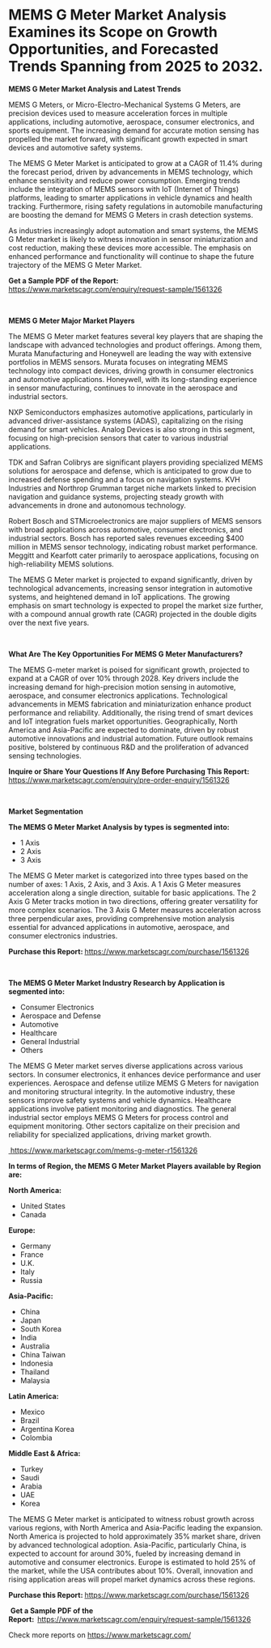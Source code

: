 <p><h1>MEMS G Meter Market Analysis Examines its Scope on Growth Opportunities, and Forecasted Trends Spanning from 2025 to 2032.</h1></p><p><strong>MEMS G Meter Market Analysis and Latest Trends</strong></p>
<p><p>MEMS G Meters, or Micro-Electro-Mechanical Systems G Meters, are precision devices used to measure acceleration forces in multiple applications, including automotive, aerospace, consumer electronics, and sports equipment. The increasing demand for accurate motion sensing has propelled the market forward, with significant growth expected in smart devices and automotive safety systems.</p><p>The MEMS G Meter Market is anticipated to grow at a CAGR of 11.4% during the forecast period, driven by advancements in MEMS technology, which enhance sensitivity and reduce power consumption. Emerging trends include the integration of MEMS sensors with IoT (Internet of Things) platforms, leading to smarter applications in vehicle dynamics and health tracking. Furthermore, rising safety regulations in automobile manufacturing are boosting the demand for MEMS G Meters in crash detection systems.</p><p>As industries increasingly adopt automation and smart systems, the MEMS G Meter market is likely to witness innovation in sensor miniaturization and cost reduction, making these devices more accessible. The emphasis on enhanced performance and functionality will continue to shape the future trajectory of the MEMS G Meter Market.</p></p>
<p><strong>Get a Sample PDF of the Report:&nbsp;</strong> <a href="https://www.marketscagr.com/enquiry/request-sample/1561326?utm_campaign=2796&utm_medium=2&utm_source=Github&utm_content=ia&utm_term=11042025&utm_id=mems-g-meter">https://www.marketscagr.com/enquiry/request-sample/1561326</a></p>
<p>&nbsp;</p>
<p><strong>MEMS G Meter Major Market Players</strong></p>
<p><p>The MEMS G Meter market features several key players that are shaping the landscape with advanced technologies and product offerings. Among them, Murata Manufacturing and Honeywell are leading the way with extensive portfolios in MEMS sensors. Murata focuses on integrating MEMS technology into compact devices, driving growth in consumer electronics and automotive applications. Honeywell, with its long-standing experience in sensor manufacturing, continues to innovate in the aerospace and industrial sectors.</p><p>NXP Semiconductors emphasizes automotive applications, particularly in advanced driver-assistance systems (ADAS), capitalizing on the rising demand for smart vehicles. Analog Devices is also strong in this segment, focusing on high-precision sensors that cater to various industrial applications. </p><p>TDK and Safran Colibrys are significant players providing specialized MEMS solutions for aerospace and defense, which is anticipated to grow due to increased defense spending and a focus on navigation systems. KVH Industries and Northrop Grumman target niche markets linked to precision navigation and guidance systems, projecting steady growth with advancements in drone and autonomous technology.</p><p>Robert Bosch and STMicroelectronics are major suppliers of MEMS sensors with broad applications across automotive, consumer electronics, and industrial sectors. Bosch has reported sales revenues exceeding $400 million in MEMS sensor technology, indicating robust market performance. Meggitt and Kearfott cater primarily to aerospace applications, focusing on high-reliability MEMS solutions.</p><p>The MEMS G Meter market is projected to expand significantly, driven by technological advancements, increasing sensor integration in automotive systems, and heightened demand in IoT applications. The growing emphasis on smart technology is expected to propel the market size further, with a compound annual growth rate (CAGR) projected in the double digits over the next five years.</p></p>
<p>&nbsp;</p>
<p><strong>What Are The Key Opportunities For MEMS G Meter Manufacturers?</strong></p>
<p><p>The MEMS G-meter market is poised for significant growth, projected to expand at a CAGR of over 10% through 2028. Key drivers include the increasing demand for high-precision motion sensing in automotive, aerospace, and consumer electronics applications. Technological advancements in MEMS fabrication and miniaturization enhance product performance and reliability. Additionally, the rising trend of smart devices and IoT integration fuels market opportunities. Geographically, North America and Asia-Pacific are expected to dominate, driven by robust automotive innovations and industrial automation. Future outlook remains positive, bolstered by continuous R&D and the proliferation of advanced sensing technologies.</p></p>
<p><strong>Inquire or Share Your Questions If Any Before Purchasing This Report:</strong> <a href="https://www.marketscagr.com/enquiry/pre-order-enquiry/1561326?utm_campaign=2796&utm_medium=2&utm_source=Github&utm_content=ia&utm_term=11042025&utm_id=mems-g-meter">https://www.marketscagr.com/enquiry/pre-order-enquiry/1561326</a></p>
<p>&nbsp;</p>
<p><strong>Market Segmentation</strong></p>
<p><strong>The MEMS G Meter Market Analysis by types is segmented into:</strong></p>
<p><ul><li>1 Axis</li><li>2 Axis</li><li>3 Axis</li></ul></p>
<p><p>The MEMS G Meter market is categorized into three types based on the number of axes: 1 Axis, 2 Axis, and 3 Axis. A 1 Axis G Meter measures acceleration along a single direction, suitable for basic applications. The 2 Axis G Meter tracks motion in two directions, offering greater versatility for more complex scenarios. The 3 Axis G Meter measures acceleration across three perpendicular axes, providing comprehensive motion analysis essential for advanced applications in automotive, aerospace, and consumer electronics industries.</p></p>
<p><strong>Purchase this Report:&nbsp;</strong><a href="https://www.marketscagr.com/purchase/1561326?utm_campaign=2796&utm_medium=2&utm_source=Github&utm_content=ia&utm_term=11042025&utm_id=mems-g-meter">https://www.marketscagr.com/purchase/1561326</a></p>
<p>&nbsp;</p>
<p><strong>The MEMS G Meter Market Industry Research by Application is segmented into:</strong></p>
<p><ul><li>Consumer Electronics</li><li>Aerospace and Defense</li><li>Automotive</li><li>Healthcare</li><li>General Industrial</li><li>Others</li></ul></p>
<p><p>The MEMS G Meter market serves diverse applications across various sectors. In consumer electronics, it enhances device performance and user experiences. Aerospace and defense utilize MEMS G Meters for navigation and monitoring structural integrity. In the automotive industry, these sensors improve safety systems and vehicle dynamics. Healthcare applications involve patient monitoring and diagnostics. The general industrial sector employs MEMS G Meters for process control and equipment monitoring. Other sectors capitalize on their precision and reliability for specialized applications, driving market growth.</p></p>
<p><a href="https://www.marketscagr.com/mems-g-meter-r1561326?utm_campaign=2796&utm_medium=2&utm_source=Github&utm_content=ia&utm_term=11042025&utm_id=mems-g-meter">&nbsp;https://www.marketscagr.com/mems-g-meter-r1561326</a></p>
<p><strong>In terms of Region, the MEMS G Meter Market Players available by Region are:</strong></p>
<p>
    <p> <strong> North America: </strong>
        <ul>
            <li>United States</li>
            <li>Canada</li>
        </ul>
        </p> 
    <p> <strong> Europe: </strong>
        <ul>
            <li>Germany</li>
            <li>France</li>
            <li>U.K.</li>
            <li>Italy</li>
            <li>Russia</li>
        </ul>
        </p> 
    <p> <strong> Asia-Pacific: </strong>
        <ul>
            <li>China</li>
            <li>Japan</li>
            <li>South Korea</li>
            <li>India</li>
            <li>Australia</li>
            <li>China Taiwan</li>
            <li>Indonesia</li>
            <li>Thailand</li>
            <li>Malaysia</li>
        </ul>
        </p> 
    <p> <strong> Latin America: </strong>
        <ul>
            <li>Mexico</li>
            <li>Brazil</li>
            <li>Argentina Korea</li>
            <li>Colombia</li>
        </ul>
        </p> 
    <p> <strong> Middle East & Africa: </strong>
        <ul>
            <li>Turkey</li>
            <li>Saudi</li>
            <li>Arabia</li>
            <li>UAE</li>
            <li>Korea</li>
        </ul>
    </p>
    </p>
<p><p>The MEMS G Meter market is anticipated to witness robust growth across various regions, with North America and Asia-Pacific leading the expansion. North America is projected to hold approximately 35% market share, driven by advanced technological adoption. Asia-Pacific, particularly China, is expected to account for around 30%, fueled by increasing demand in automotive and consumer electronics. Europe is estimated to hold 25% of the market, while the USA contributes about 10%. Overall, innovation and rising application areas will propel market dynamics across these regions.</p></p>
<p><strong>Purchase this Report: </strong><a href="https://www.marketscagr.com/purchase/1561326?utm_campaign=2796&utm_medium=2&utm_source=Github&utm_content=ia&utm_term=11042025&utm_id=mems-g-meter">https://www.marketscagr.com/purchase/1561326</a></p>
<p>&nbsp;<strong>Get a Sample PDF of the Report:&nbsp;&nbsp;</strong><a href="https://www.marketscagr.com/enquiry/request-sample/1561326?utm_campaign=2796&utm_medium=2&utm_source=Github&utm_content=ia&utm_term=11042025&utm_id=mems-g-meter">https://www.marketscagr.com/enquiry/request-sample/1561326</a></p>
<p><strong></strong></p>
<p>Check more reports on <a href="https://www.marketscagr.com/?utm_campaign=2796&utm_medium=2&utm_source=Github&utm_content=ia&utm_term=11042025&utm_id=mems-g-meter">https://www.marketscagr.com/</a></p>